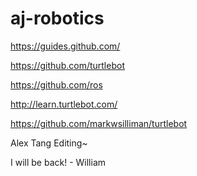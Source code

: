 # aj-robotics

https://guides.github.com/

https://github.com/turtlebot

https://github.com/ros

http://learn.turtlebot.com/

https://github.com/markwsilliman/turtlebot

Alex Tang Editing~

I will be back! - William
